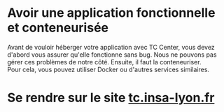 # Avoir une application fonctionnelle et conteneurisée

Avant de vouloir héberger votre application avec TC Center, vous devez d'abord vous assurer qu'elle fonctionne sans bug. Nous ne pouvons pas gérer ces problèmes de notre côté. Ensuite, il faut la conteneuriser.  
Pour cela, vous pouvez utiliser Docker ou d'autres services similaires.

# Se rendre sur le site [tc.insa-lyon.fr](https://tc.insa-lyon.fr)
